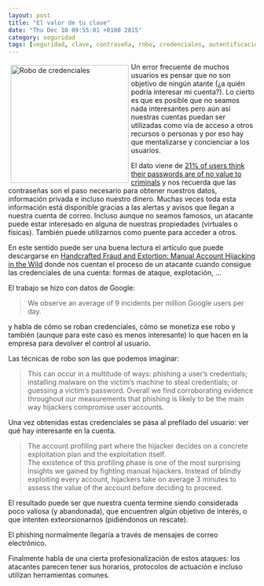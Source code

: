 ```yaml
---
layout: post
title: "El valor de tu clave"
date: "Thu Dec 10 09:55:01 +0100 2015"
category: seguridad
tags: [seguridad, clave, contraseña, robo, credenciales, autentificación, protocolos, research, papers, procesos]
---
```





<a href="https://drive.google.com/file/d/0B8bmkIYKwyb8T28zcWpPTktENGM/view" title="Phishing contra Google docs"><img src="https://lh3.googleusercontent.com/44yTOyUHtFkLSLH8d0JKS_URZoR_l86UTZ9-Frvj-zmmmUAGT_tp-e0wGGE6bisKmEu0AA" width="240"  alt="Robo de credenciales" style="float:left; margin:5px"></a>
Un error frecuente de muchos usuarios es pensar que no son objetivo de ningún atante (¿a quién podría interesar mi cuenta?). Lo cierto es que es posible que no seamos nada interesantes pero aún así nuestras cuentas puedan ser utilizadas como vía de acceso a otros recursos o personas y por eso hay que mentalizarse y concienciar a los usuarios.

El dato viene de [21% of users think their passwords are of no value to criminals](http://www.kaspersky.com/about/news/product/2015/21-per-cent-of-users-think-their-passwords-are-of-no-value-to-criminals) y nos recuerda que las contraseñas son el paso necesario para obtener nuestros datos, información privada e incluso nuestro dinero. Muchas veces toda esta información está disponible gracias a las alertas y avisos que llegan a nuestra cuenta de correo.
Incluso aunque no seamos famosos, un atacante puede estar interesado en alguna de nuestras propiedades (virtuales o físicas). También puede utilizarnos como puente para acceder a otros.

En este sentido puede ser una buena lectura el artículo que puede descargarse en [Handcrafted Fraud and Extortion: Manual Account Hijacking in the Wild](http://research.google.com/pubs/pub43469.html) donde nos cuentan el proceso de un atacante cuando consigue las credenciales de una cuenta: formas de ataque, explotación, ...

El trabajo se hizo con datos de Google:

> We observe an average of 9 incidents per million Google users per day.

y habla de cómo se roban credenciales, cómo se monetiza ese robo y también (aunque para este caso es menos interesante) lo que hacen en la empresa para devolver el control al usuario.

Las técnicas de robo son las que podemos imaginar:

> This can occur in a multitude of ways: phishing a user’s credentials; installing malware on the victim’s machine to steal credentials; or guessing a victim’s password. Overall we find corroborating evidence throughout our measurements that phishing is likely to be the main way hijackers compromise user accounts. 

Una vez obtenidas estas credenciales se pasa al prefilado del usuario: ver qué hay interesante en la cuenta.

> The account profiling part where the hijacker decides on a concrete exploitation plan and the exploitation itself.  
> The existence of this profiling phase is one of the most surprising insights we gained by fighting manual hijackers. Instead of blindly exploiting every account, hijackers take on average 3 minutes to assess the value of the account before deciding to proceed. 

El resultado puede ser que nuestra cuenta termine siendo considerada poco valiosa (y abandonada), que encuentren algún objetivo de interés, o que intenten exteorsionarnos (pidiéndonos un rescate).

El phishing normalmente llegaría a través de mensajes de correo electrónico.

Finalmente habla de una cierta profesionalización de estos ataques: los atacantes parecen tener sus horarios, protocolos de actuación e incluso utilizan herramientas comunes. 
